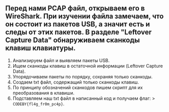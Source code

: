 Перед нами PCAP файл, открываем его в WireShark. 
При изучении файла замечаем, что он состоит из пакетов USB, а значит есть и следы от этих пакетов. В разделе "Leftover Capture Data" обнаруживаем сканкоды клавиш клавиатуры.
---
1. Анализируем файл и выявляем пакеты USB.
2. Ищем сканкоды клавиш в остаточной информации (Leftover Capture Data).
3. Упорядочиваем пакеты по порядку, сохраняя только сканкоды.
4. Создаем txt файл, содержащий только сканкоды клавиш.
5. По принципу обозначений сканкодов пишем скрипт для их преобразования в клавиши.
6. Подставляем наш txt файл в написанный код и получаем флаг: > `CODEBY{fl4g_fr0m_pc4p}`.
